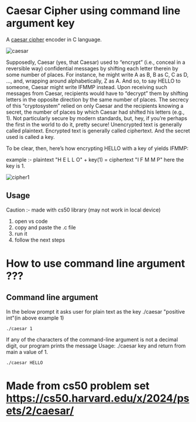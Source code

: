 # Caesar Cipher using command line argument key


A [caesar cipher](https://en.wikipedia.org/wiki/Caesar_cipher) encoder in  C language.


![caesar](https://github.com/user-attachments/assets/38abceac-ad28-4454-aa90-0191966007df)



Supposedly, Caesar (yes, that Caesar) used to “encrypt” (i.e., conceal in a reversible way) confidential messages by shifting each letter therein by some number of places. For instance, he might write A as B, B as C, C as D, …, and, wrapping around alphabetically, Z as A. And so, to say HELLO to someone, Caesar might write IFMMP instead. Upon receiving such messages from Caesar, recipients would have to “decrypt” them by shifting letters in the opposite direction by the same number of places.
The secrecy of this “cryptosystem” relied on only Caesar and the recipients knowing a secret, the number of places by which Caesar had shifted his letters (e.g., 1). Not particularly secure by modern standards, but, hey, if you’re perhaps the first in the world to do it, pretty secure!
Unencrypted text is generally called plaintext. Encrypted text is generally called ciphertext. And the secret used is called a key.

To be clear, then, here’s how encrypting HELLO with a key of yields IFMMP:


example :- plaintext "H E L L O" + key(1)	= ciphertext "I F M M P"  here the key is 1.



![cipher1](https://github.com/user-attachments/assets/98ee4ba7-d779-44c3-9a12-40f9b903cfde)









## Usage

 Caution :- made with cs50 library (may not work in local device)

1) open vs code
2) copy and paste the .c file
3) run it
4) follow the next steps


# How to use command line argument ??? #

## Command line argument


In the below prompt it asks user for  plain text as the key  ./caesar "positive int"(in above example 1) 

```
./caesar 1
```

If any of the characters of the command-line argument is not a decimal digit, our program  prints the message Usage: ./caesar key and return from main a value of 1.

```
./caesar HELLO
```

# Made from cs50 problem set https://cs50.harvard.edu/x/2024/psets/2/caesar/





